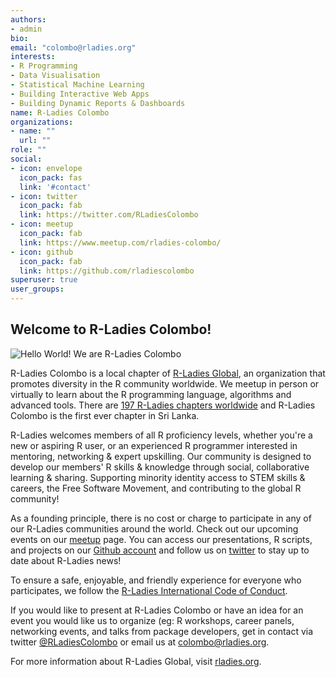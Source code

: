 ```yaml
---
authors:
- admin
bio: 
email: "colombo@rladies.org"
interests:
- R Programming
- Data Visualisation
- Statistical Machine Learning
- Building Interactive Web Apps
- Building Dynamic Reports & Dashboards
name: R-Ladies Colombo
organizations:
- name: ""
  url: ""
role: ""
social:
- icon: envelope
  icon_pack: fas
  link: '#contact'
- icon: twitter
  icon_pack: fab
  link: https://twitter.com/RLadiesColombo
- icon: meetup
  icon_pack: fab
  link: https://www.meetup.com/rladies-colombo/
- icon: github
  icon_pack: fab
  link: https://github.com/rladiescolombo
superuser: true
user_groups:
---
```

## Welcome to R-Ladies Colombo!

![Hello World! We are R-Ladies Colombo](img/helloworld.gif)

R-Ladies Colombo is a local chapter of [R-Ladies Global]( https://www.rladies.org), an organization that promotes diversity in the R community worldwide. We meetup in person or virtually to learn about the R programming language, algorithms and advanced tools.  There are [197 R-Ladies chapters worldwide](https://benubah.github.io/r-community-explorer/rladies.html) and R-Ladies Colombo is the first ever chapter in Sri Lanka.

R-Ladies welcomes members of all R proficiency levels, whether you're a new or aspiring R user, or an experienced R programmer interested in mentoring, networking & expert upskilling. Our community is designed to develop our members' R skills & knowledge through social, collaborative learning & sharing. Supporting minority identity access to STEM skills & careers, the Free Software Movement, and contributing to the global R community!

As a founding principle, there is no cost or charge to participate in any of our R-Ladies communities around the world. Check out our upcoming events on our [meetup](https://www.meetup.com/rladies-colombo/) page. You can access our presentations, R scripts, and projects on our [Github account](https://github.com/rladiescolombo ) and follow us on [twitter](https://twaitter.com/RLadiesColombo) to stay up to date about R-Ladies news! 

To ensure a safe, enjoyable, and friendly experience for everyone who participates, we follow the  [R-Ladies International Code of Conduct](https://github.com/rladies/.github/blob/master/CODE_OF_CONDUCT.md ).

If you would like to present at R-Ladies Colombo or have an idea for an event you would like us to organize (eg: R workshops, career panels, networking events, and talks from package developers, get in contact via twitter [@RLadiesColombo](https://twitter.com/RLadiesColombo) or email us at [colombo@rladies.org](https://rladiescolombo.netlify.com/#demo_home).

For more information about R-Ladies Global, visit [rladies.org](https://rladies.org/).
